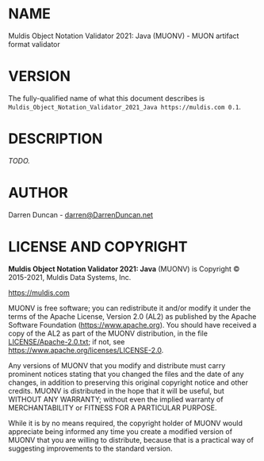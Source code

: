 # NAME

Muldis Object Notation Validator 2021: Java (MUONV) - MUON artifact format validator

# VERSION

The fully-qualified name of what this document describes is
`Muldis_Object_Notation_Validator_2021_Java https://muldis.com 0.1`.

# DESCRIPTION

*TODO.*

# AUTHOR

Darren Duncan - darren@DarrenDuncan.net

# LICENSE AND COPYRIGHT

**Muldis Object Notation Validator 2021: Java** (MUONV) is Copyright © 2015-2021, Muldis Data Systems, Inc.

<https://muldis.com>

MUONV is free software;
you can redistribute it and/or modify it under the terms of the Apache
License, Version 2.0 (AL2) as published by the Apache Software Foundation
(<https://www.apache.org>).  You should have received a copy of the
AL2 as part of the MUONV distribution, in the file
[LICENSE/Apache-2.0.txt](../LICENSE/Apache-2.0.txt); if not, see
<https://www.apache.org/licenses/LICENSE-2.0>.

Any versions of MUONV that you modify and distribute must carry prominent
notices stating that you changed the files and the date of any changes, in
addition to preserving this original copyright notice and other credits.
MUONV is distributed in the hope that it will be
useful, but WITHOUT ANY WARRANTY; without even the implied warranty of
MERCHANTABILITY or FITNESS FOR A PARTICULAR PURPOSE.

While it is by no means required, the copyright holder of MUONV
would appreciate being informed any time you create a modified version of
MUONV that you are willing to distribute, because that is a
practical way of suggesting improvements to the standard version.
